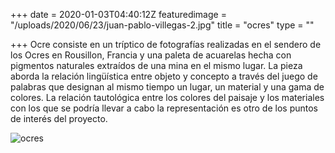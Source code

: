 +++
date = 2020-01-03T04:40:12Z
featuredimage = "/uploads/2020/06/23/juan-pablo-villegas-2.jpg"
title = "ocres"
type = ""

+++
Ocre consiste en un tríptico de fotografías realizadas en el sendero de los Ocres en Rousillon, Francia y una paleta de acuarelas hecha con pigmentos naturales extraídos de una mina en el mismo lugar. La pieza aborda la relación lingüística entre objeto y concepto a través del juego de palabras que designan al mismo tiempo un lugar, un material y una gama de colores. La relación tautológica entre los colores del paisaje y los materiales con los que se podría llevar a cabo la representación es otro de los puntos de interés del proyecto.

<img class="<full" src="/uploads/2020/07/01/ocres_1.jpg" alt="ocres">